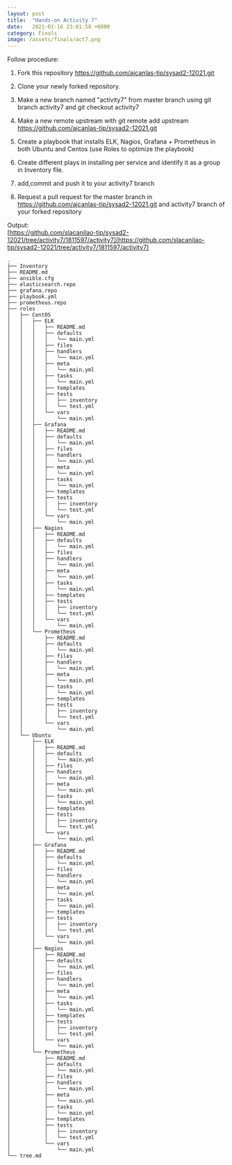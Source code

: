 ```yaml
---
layout: post
title:  "Hands-on Activity 7"
date:   2021-01-16 23:01:58 +0800
category: Finals
image: /assets/finals/act7.png
---
```

Follow procedure:
1. Fork this repository https://github.com/ajcanlas-tip/sysad2-12021.git

2. Clone your newly forked repository. 

3. Make a new branch named "activity7" from master branch using git branch activity7 and git checkout activity7

4. Make a new remote upstream with git remote add upstream https://github.com/ajcanlas-tip/sysad2-12021.git

5. Create a playbook that installs ELK, Nagios, Grafana + Prometheus in both Ubuntu and Centos (use Roles to optimize the playbook)

6. Create different plays in installing per service and identify it as a group in Inventory file.

7. add,commit and push it to your activity7 branch

8. Request a pull request for the master branch in https://github.com/ajcanlas-tip/sysad2-12021.git  and activity7 branch of your forked repository

Output:  
[https://github.com/slacanilao-tip/sysad2-12021/tree/activity7/1811597/activity7](https://github.com/slacanilao-tip/sysad2-12021/tree/activity7/1811597/activity7)    
```
.  
├── Inventory  
├── README.md  
├── ansible.cfg  
├── elasticsearch.repo  
├── grafana.repo  
├── playbook.yml  
├── prometheus.repo  
├── roles  
│   ├── CentOS  
│   │   ├── ELK  
│   │   │   ├── README.md  
│   │   │   ├── defaults  
│   │   │   │   └── main.yml  
│   │   │   ├── files  
│   │   │   ├── handlers  
│   │   │   │   └── main.yml  
│   │   │   ├── meta  
│   │   │   │   └── main.yml  
│   │   │   ├── tasks  
│   │   │   │   └── main.yml  
│   │   │   ├── templates  
│   │   │   ├── tests  
│   │   │   │   ├── inventory  
│   │   │   │   └── test.yml  
│   │   │   └── vars  
│   │   │       └── main.yml  
│   │   ├── Grafana  
│   │   │   ├── README.md  
│   │   │   ├── defaults  
│   │   │   │   └── main.yml  
│   │   │   ├── files  
│   │   │   ├── handlers  
│   │   │   │   └── main.yml  
│   │   │   ├── meta  
│   │   │   │   └── main.yml  
│   │   │   ├── tasks  
│   │   │   │   └── main.yml  
│   │   │   ├── templates  
│   │   │   ├── tests  
│   │   │   │   ├── inventory  
│   │   │   │   └── test.yml  
│   │   │   └── vars  
│   │   │       └── main.yml  
│   │   ├── Nagios  
│   │   │   ├── README.md  
│   │   │   ├── defaults  
│   │   │   │   └── main.yml  
│   │   │   ├── files  
│   │   │   ├── handlers  
│   │   │   │   └── main.yml  
│   │   │   ├── meta  
│   │   │   │   └── main.yml  
│   │   │   ├── tasks  
│   │   │   │   └── main.yml  
│   │   │   ├── templates  
│   │   │   ├── tests  
│   │   │   │   ├── inventory  
│   │   │   │   └── test.yml  
│   │   │   └── vars  
│   │   │       └── main.yml  
│   │   └── Prometheus  
│   │       ├── README.md  
│   │       ├── defaults  
│   │       │   └── main.yml  
│   │       ├── files  
│   │       ├── handlers  
│   │       │   └── main.yml  
│   │       ├── meta  
│   │       │   └── main.yml  
│   │       ├── tasks  
│   │       │   └── main.yml  
│   │       ├── templates  
│   │       ├── tests  
│   │       │   ├── inventory  
│   │       │   └── test.yml  
│   │       └── vars  
│   │           └── main.yml  
│   └── Ubuntu  
│       ├── ELK  
│       │   ├── README.md  
│       │   ├── defaults  
│       │   │   └── main.yml  
│       │   ├── files  
│       │   ├── handlers  
│       │   │   └── main.yml  
│       │   ├── meta  
│       │   │   └── main.yml  
│       │   ├── tasks  
│       │   │   └── main.yml  
│       │   ├── templates  
│       │   ├── tests  
│       │   │   ├── inventory  
│       │   │   └── test.yml  
│       │   └── vars  
│       │       └── main.yml  
│       ├── Grafana  
│       │   ├── README.md  
│       │   ├── defaults  
│       │   │   └── main.yml  
│       │   ├── files  
│       │   ├── handlers  
│       │   │   └── main.yml  
│       │   ├── meta  
│       │   │   └── main.yml  
│       │   ├── tasks  
│       │   │   └── main.yml  
│       │   ├── templates  
│       │   ├── tests  
│       │   │   ├── inventory  
│       │   │   └── test.yml  
│       │   └── vars  
│       │       └── main.yml  
│       ├── Nagios  
│       │   ├── README.md  
│       │   ├── defaults  
│       │   │   └── main.yml  
│       │   ├── files  
│       │   ├── handlers  
│       │   │   └── main.yml  
│       │   ├── meta  
│       │   │   └── main.yml  
│       │   ├── tasks  
│       │   │   └── main.yml  
│       │   ├── templates  
│       │   ├── tests  
│       │   │   ├── inventory  
│       │   │   └── test.yml  
│       │   └── vars  
│       │       └── main.yml  
│       └── Prometheus  
│           ├── README.md  
│           ├── defaults  
│           │   └── main.yml  
│           ├── files  
│           ├── handlers  
│           │   └── main.yml  
│           ├── meta  
│           │   └── main.yml  
│           ├── tasks  
│           │   └── main.yml  
│           ├── templates  
│           ├── tests  
│           │   ├── inventory  
│           │   └── test.yml  
│           └── vars  
│               └── main.yml  
└── tree.md  
```
